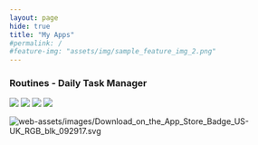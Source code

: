 ```yaml
---
layout: page
hide: true
title: "My Apps"
#permalink: /
#feature-img: "assets/img/sample_feature_img_2.png"
---
```


### Routines - Daily Task Manager
![](assets/img/screenshot_1.png)  ![](assets/img/screenshot_2.png)  ![](assets/img/screenshot_3.png)  ![](assets/img/screenshot_4.png)

![web-assets/images/Download_on_the_App_Store_Badge_US-UK_RGB_blk_092917.svg](https://itunes.apple.com/app/apple-store/id1440566972?pt=684035&ct=donavon.app&mt=8)
